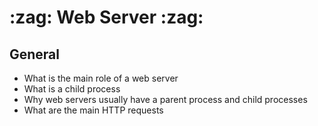 # :zag: Web Server :zag:

## General

- What is the main role of a web server
- What is a child process
- Why web servers usually have a parent process and child processes
- What are the main HTTP requests
